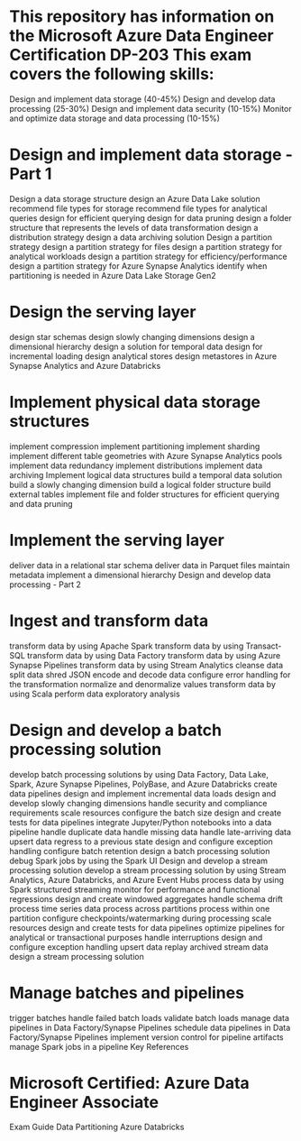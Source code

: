 # This repository has information on the Microsoft Azure Data Engineer Certification DP-203 This exam covers the following skills:

Design and implement data storage (40-45%)
Design and develop data processing (25-30%)
Design and implement data security (10-15%)
Monitor and optimize data storage and data processing (10-15%)
# Design and implement data storage - Part 1
Design a data storage structure
design an Azure Data Lake solution
recommend file types for storage
recommend file types for analytical queries
design for efficient querying
design for data pruning
design a folder structure that represents the levels of data transformation
design a distribution strategy
design a data archiving solution
Design a partition strategy
design a partition strategy for files
design a partition strategy for analytical workloads
design a partition strategy for efficiency/performance
design a partition strategy for Azure Synapse Analytics
identify when partitioning is needed in Azure Data Lake Storage Gen2
# Design the serving layer
design star schemas
design slowly changing dimensions
design a dimensional hierarchy
design a solution for temporal data
design for incremental loading
design analytical stores
design metastores in Azure Synapse Analytics and Azure Databricks
# Implement physical data storage structures
implement compression
implement partitioning
implement sharding
implement different table geometries with Azure Synapse Analytics pools
implement data redundancy
implement distributions
implement data archiving
Implement logical data structures
build a temporal data solution
build a slowly changing dimension
build a logical folder structure
build external tables
implement file and folder structures for efficient querying and data pruning
# Implement the serving layer
deliver data in a relational star schema
deliver data in Parquet files
maintain metadata
implement a dimensional hierarchy
Design and develop data processing - Part 2
# Ingest and transform data
transform data by using Apache Spark
transform data by using Transact-SQL
transform data by using Data Factory
transform data by using Azure Synapse Pipelines
transform data by using Stream Analytics
cleanse data
split data
shred JSON
encode and decode data
configure error handling for the transformation
normalize and denormalize values
transform data by using Scala
perform data exploratory analysis
# Design and develop a batch processing solution
develop batch processing solutions by using Data Factory, Data Lake, Spark, Azure Synapse Pipelines, PolyBase, and Azure Databricks
create data pipelines
design and implement incremental data loads
design and develop slowly changing dimensions
handle security and compliance requirements
scale resources
configure the batch size
design and create tests for data pipelines
integrate Jupyter/Python notebooks into a data pipeline
handle duplicate data
handle missing data
handle late-arriving data
upsert data
regress to a previous state
design and configure exception handling
configure batch retention
design a batch processing solution
debug Spark jobs by using the Spark UI
Design and develop a stream processing solution
develop a stream processing solution by using Stream Analytics, Azure Databricks, and Azure Event Hubs
process data by using Spark structured streaming
monitor for performance and functional regressions
design and create windowed aggregates
handle schema drift
process time series data
process across partitions
process within one partition
configure checkpoints/watermarking during processing
scale resources
design and create tests for data pipelines
optimize pipelines for analytical or transactional purposes
handle interruptions
design and configure exception handling
upsert data
replay archived stream data
design a stream processing solution
# Manage batches and pipelines
trigger batches
handle failed batch loads
validate batch loads
manage data pipelines in Data Factory/Synapse Pipelines
schedule data pipelines in Data Factory/Synapse Pipelines
implement version control for pipeline artifacts
manage Spark jobs in a pipeline
Key References
# Microsoft Certified: Azure Data Engineer Associate
Exam Guide
Data Partitioning
Azure Databricks
